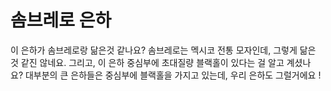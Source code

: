 # 솜브레로 은하

이 은하가 솜브레로랑 닮은것 같나요? 솜브레로는 멕시코 전통 모자인데, 그렇게 닮은
것 같진 않네요. 그리고, 이 은하 중심부에 초대질량 블랙홀이 있다는 걸 알고 계셨나
요? 대부분의 큰 은하들은 중심부에 블랙홀을 가지고 있는데, 우리 은하도 그럴거에요
!
